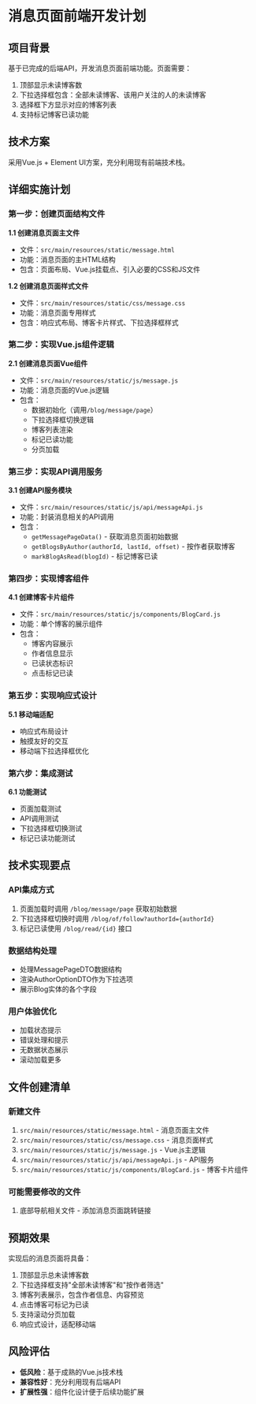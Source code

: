 # 消息页面前端开发计划

## 项目背景

基于已完成的后端API，开发消息页面前端功能。页面需要：
1. 顶部显示未读博客数
2. 下拉选择框包含：全部未读博客、该用户关注的人的未读博客
3. 选择框下方显示对应的博客列表
4. 支持标记博客已读功能

## 技术方案

采用Vue.js + Element UI方案，充分利用现有前端技术栈。

## 详细实施计划

### 第一步：创建页面结构文件

**1.1 创建消息页面主文件**
- 文件：`src/main/resources/static/message.html`
- 功能：消息页面的主HTML结构
- 包含：页面布局、Vue.js挂载点、引入必要的CSS和JS文件

**1.2 创建消息页面样式文件**
- 文件：`src/main/resources/static/css/message.css`
- 功能：消息页面专用样式
- 包含：响应式布局、博客卡片样式、下拉选择框样式

### 第二步：实现Vue.js组件逻辑

**2.1 创建消息页面Vue组件**
- 文件：`src/main/resources/static/js/message.js`
- 功能：消息页面的Vue.js逻辑
- 包含：
  - 数据初始化（调用`/blog/message/page`）
  - 下拉选择框切换逻辑
  - 博客列表渲染
  - 标记已读功能
  - 分页加载

### 第三步：实现API调用服务

**3.1 创建API服务模块**
- 文件：`src/main/resources/static/js/api/messageApi.js`
- 功能：封装消息相关的API调用
- 包含：
  - `getMessagePageData()` - 获取消息页面初始数据
  - `getBlogsByAuthor(authorId, lastId, offset)` - 按作者获取博客
  - `markBlogAsRead(blogId)` - 标记博客已读

### 第四步：实现博客组件

**4.1 创建博客卡片组件**
- 文件：`src/main/resources/static/js/components/BlogCard.js`
- 功能：单个博客的展示组件
- 包含：
  - 博客内容展示
  - 作者信息显示
  - 已读状态标识
  - 点击标记已读

### 第五步：实现响应式设计

**5.1 移动端适配**
- 响应式布局设计
- 触摸友好的交互
- 移动端下拉选择框优化

### 第六步：集成测试

**6.1 功能测试**
- 页面加载测试
- API调用测试
- 下拉选择框切换测试
- 标记已读功能测试

## 技术实现要点

### API集成方式
1. 页面加载时调用 `/blog/message/page` 获取初始数据
2. 下拉选择框切换时调用 `/blog/of/follow?authorId={authorId}`
3. 标记已读使用 `/blog/read/{id}` 接口

### 数据结构处理
- 处理MessagePageDTO数据结构
- 渲染AuthorOptionDTO作为下拉选项
- 展示Blog实体的各个字段

### 用户体验优化
- 加载状态提示
- 错误处理和提示
- 无数据状态展示
- 滚动加载更多

## 文件创建清单

### 新建文件
1. `src/main/resources/static/message.html` - 消息页面主文件
2. `src/main/resources/static/css/message.css` - 消息页面样式
3. `src/main/resources/static/js/message.js` - Vue.js主逻辑
4. `src/main/resources/static/js/api/messageApi.js` - API服务
5. `src/main/resources/static/js/components/BlogCard.js` - 博客卡片组件

### 可能需要修改的文件
1. 底部导航相关文件 - 添加消息页面跳转链接

## 预期效果

实现后的消息页面将具备：
1. 顶部显示总未读博客数
2. 下拉选择框支持"全部未读博客"和"按作者筛选"
3. 博客列表展示，包含作者信息、内容预览
4. 点击博客可标记为已读
5. 支持滚动分页加载
6. 响应式设计，适配移动端

## 风险评估

- **低风险**：基于成熟的Vue.js技术栈
- **兼容性好**：充分利用现有后端API
- **扩展性强**：组件化设计便于后续功能扩展